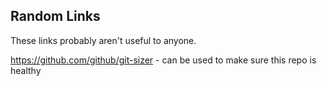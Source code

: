 ## Random Links
These links probably aren't useful to anyone.

https://github.com/github/git-sizer - can be used to make sure this repo is healthy
